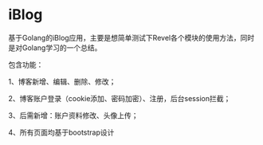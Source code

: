 # iBlog

基于Golang的iBlog应用，主要是想简单测试下Revel各个模块的使用方法，同时是对Golang学习的一个总结。

包含功能：

1、博客新增、编辑、删除、修改；

2、博客账户登录（cookie添加、密码加密）、注册，后台session拦截；

3、后需新增：账户资料修改、头像上传；

4、所有页面均基于bootstrap设计
